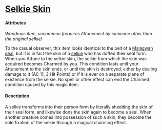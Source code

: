 # [Selkie Skin](https://github.com/mpanighetti/dnd5e-magic-items/blob/main/wondrous-items/selkie-skin.md)

#### Attributes

_Wondrous item, uncommon (requires Attunement by someone other than the original selkie)_

To the casual observer, this item looks identical to the pelt of a [Malagwan seal](../../ch-7-mote-bestiary/malagwan-seal.md), but it is in fact the skin of a [selkie](../../ch-5-character-options/species/selkie.md) who has doffed their seal form. When you Attune to the selkie skin, the selkie from which the skin was acquired becomes Charmed by you. This condition lasts until your Attunement to the skin ends, or until the skin is destroyed, either by dealing damage to it (AC 11, 3 Hit Points) or if it is ever on a separate plane of existence from the selkie. No spell or other effect can end the Charmed condition caused by this magic item.

#### Description

A selkie transforms into their person form by literally shedding the skin of their seal form, and likewise dons the skin again to become a seal. When another creature comes into possession of such a skin, they become the sole fixation of the selkie through a magical charming effect.
